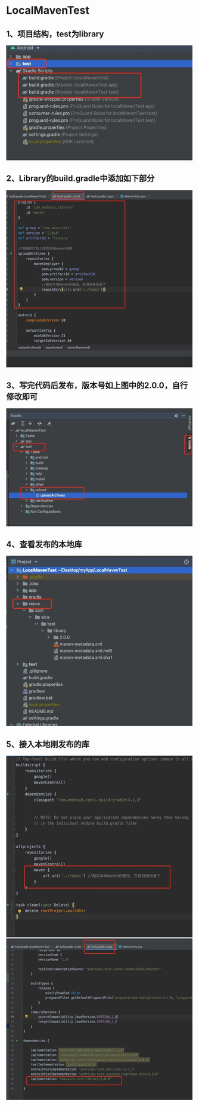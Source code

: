 # LocalMavenTest
## 1、项目结构，test为library
![](https://github.com/aiceking/LocalMavenTest/blob/main/img/4.jpg)
## 2、Library的build.gradle中添加如下部分
![](https://github.com/aiceking/LocalMavenTest/blob/main/img/1.jpg)
## 3、写完代码后发布，版本号如上图中的2.0.0，自行修改即可
![](https://github.com/aiceking/LocalMavenTest/blob/main/img/5.jpg)
## 4、查看发布的本地库
![](https://github.com/aiceking/LocalMavenTest/blob/main/img/6.jpg)
## 5、接入本地刚发布的库
![](https://github.com/aiceking/LocalMavenTest/blob/main/img/2.jpg)
![](https://github.com/aiceking/LocalMavenTest/blob/main/img/3.jpg)
